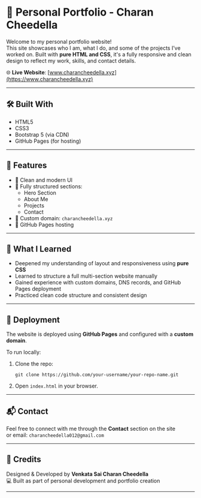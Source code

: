 # 💼 Personal Portfolio - Charan Cheedella

Welcome to my personal portfolio website!  
This site showcases who I am, what I do, and some of the projects I’ve worked on. Built with **pure HTML and CSS**, it's a fully responsive and clean design to reflect my work, skills, and contact details.

🌐 **Live Website**: [www.charancheedella.xyz](https://www.charancheedella.xyz)

---

## 🛠️ Built With

- HTML5
- CSS3
- Bootstrap 5 (via CDN)
- GitHub Pages (for hosting)

---

## 📱 Features

- 🔹 Clean and modern UI
- 🔹 Fully structured sections:
  - Hero Section
  - About Me
  - Projects
  - Contact
- 🔹 Custom domain: `charancheedella.xyz`
- 🔹 GitHub Pages hosting

---

## 🧠 What I Learned

- Deepened my understanding of layout and responsiveness using **pure CSS**
- Learned to structure a full multi-section website manually
- Gained experience with custom domains, DNS records, and GitHub Pages deployment
- Practiced clean code structure and consistent design

---

## 🚀 Deployment

The website is deployed using **GitHub Pages** and configured with a **custom domain**.

To run locally:
1. Clone the repo:
   ```
   git clone https://github.com/your-username/your-repo-name.git
   ```
2. Open `index.html` in your browser.

---

## 📬 Contact

Feel free to connect with me through the **Contact** section on the site  
or email: `charancheedella012@gmail.com`

---

## 🔖 Credits

Designed & Developed by **Venkata Sai Charan Cheedella**  
💻 Built as part of personal development and portfolio creation

---
